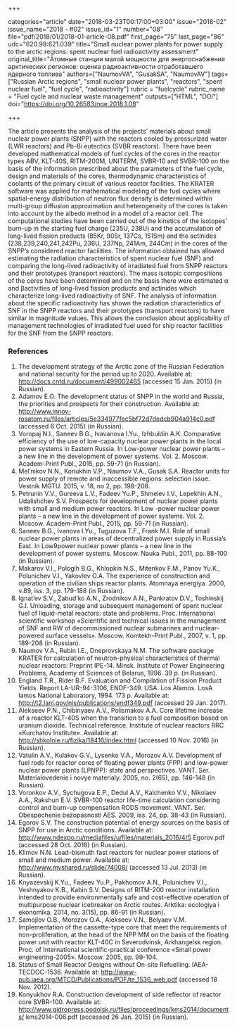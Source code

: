 +++

categories="article"
date="2018-03-23T00:17:00+03:00"
issue="2018-02"
issue_name="2018 - #02"
issue_id="1"
number="08"
file="pdf/2018/01/2018-01-article-08.pdf"
first_page="75"
last_page="86"
udc="620.98:621.039"
title="Small nuclear power plants for power supply to the arctic regions: spent nuclear fuel radioactivity assessment"
original_title="Атомные станции малой мощности для энергоснабжения арктических регионов: оценка радиоактивности отработавшего ядерного топлива"
authors=["NaumovVA", "GusakSA", "NaumovAV"]
tags=["Russian Arctic regions", "small nuclear power plants", "reactors", "spent nuclear fuel", "fuel cycle", "radioactivity"]
rubric = "fuelcycle"
rubric_name = "Fuel cycle and nuclear waste management"
outputs=["HTML", "DOI"]
doi="https://doi.org/10.26583/npe.2018.1.08"

+++

The article presents the analysis of the projects’ materials about small nuclear power plants (SNPP) with the reactors cooled by pressurized water (LWR reactors) and Pb-Bi eutectics (SVBR reactors). There have been developed mathematical models of fuel cycles of the cores in the reactor types ABV, KLT-40S, RITM-200M, UNITERM, SVBR-10 and SVBR-100 on the basis of the information prescribed about the parameters of the fuel cycle, design and materials of the cores, thermodynamic characteristics of coolants of the primary circuit of various reactor facilities. The KRATER software was applied for mathematical modeling of the fuel cycles where spatial-energy distribution of neutron flux density is determined within multi-group diffusion approximation and heterogeneity of the cores is taken into account by the albedo method in a model of a reactor cell. The computational studies have been carried out of the kinetics of the isotopes’ burn-up in the starting fuel charge (235U, 238U) and the accumulation of long-lived fission products (85Kr, 90Sr, 137Cs, 151Sm) and the actinides (238,239,240,241,242Pu, 236U, 237Np, 241Am, 244Cm) in the cores of the SNPP’s considered reactor facilities. The information obtained has allowed estimating the radiation characteristics of spent nuclear fuel (SNF) and comparing the long-lived radioactivity of irradiated fuel from SNPP reactors and their prototypes (transport reactors). The mass isotopic compositions of the cores have been determined and on the basis there were estimated α and βactivities of long-lived fission products and actinides which characterize long-lived radioactivity of SNF. The analysis of information about the specific radioactivity has shown the radiation characteristics of SNF in the SNPP reactors and their prototypes (transport reactors) to have similar in magnitude values. This allows the conclusion about applicability of management technologies of irradiated fuel used for ship reactor facilities for the SNF from the SNPP reactors.

### References

1. The development strategy of the Arctic zone of the Russian Federation and national security for the period up to 2020. Available at: http://docs.cntd.ru/document/499002465 (accessed 15 Jan. 2015) (in Russian).
2. Adamov E.O. The development status of SNPP in the world and Russia, the priorities and prospects for their construction. Available at: http://www.innov-rosatom.ru/files/articles/5e334977fec5bf72d7dedcb904a914c0.pdf (accessed 6 Oct. 2015) (in Russian).
3. Voropaj N.I., Saneev B.G., Ivavanova I.Yu., Izhbuldin A.K. Comparative efficiency of the use of low-capacity nuclear power plants in the local power systems in Eastern Russia. In Low-power nuclear power plants – a new line in the development of power systems. Vol. 2. Moscow. Academ-Print Publ., 2015, pp. 59-71 (in Russian).
4. Mel’nikov N.N., Konukhin V.P., Naumov V.A., Gusak S.A. Reactor units for power supply of remote and inaccessible regions: selection issue. Vestnik MGTU. 2015, v. 18, no 2, pp. 198-208.
5. Petrunin V.V., Gureeva L.V., Fadeev Yu.P., Shmelev I.V., Lepekhin A.N., Udalishchev S.V. Prospects for development of nuclear power plants with small and medium power reactors. In Low -power nuclear power plants – a new line in the development of power systems. Vol. 2. Moscow. Academ-Print Publ., 2015, pp. 59-71 (in Russian).
6. Saneev B.G., Ivanova I.Yu., Tuguzova T.F., Frank M.I. Role of small nuclear power plants in areas of decentralized power supply in Russia’s East. In Low9power nuclear power plants – a new line in the development of power systems. Moscow. Nauka Publ., 2011, pp. 88-100 (in Russian).
7. Makarov V.I., Pologih B.G., Khlopkin N.S., Mitenkov F.M., Panov Yu.K., Polunichev V.I., Yakovlev O.A. The experience of construction and operation of the civilian ships reactor plants. Atomnaya energiya. 2000, v.89, iss. 3, pp. 179-188 (in Russian).
8. Ignat’ev S.V., Zabud’ko A.N., Zrodnikov A.N., Pankratov D.V., Toshinskij G.I. Unloading, storage and subsequent management of spent nuclear fuel of liquid-metal reactors: state and problems. Proc. International scientific workshop «Scientific and technical issues in the management of SNF and RW of decommissioned nuclear submarines and nuclear-powered surface vessels». Мoscow. Komtekh-Print Publ., 2007, v. 1, pp. 189-208 (in Russian).
9. Naumov V.A., Rubin I.E., Dneprovskaya N.M. The software package KRATER for calculation of neutron-physical characteristics of thermal nuclear reactors: Preprint IPE-14. Minsk. Institute of Power Engineering Problems, Academy of Sciences of Belarus, 1996. 39 p. (in Russian).
10. England T.R., Rider B.F. Evaluation and Compilation of Fission Product Yields. Report LA-UR-94-3106, ENDF-349. USA. Los Alamos. LosA lamos National Laboratory, 1994. 173 р. Available at: http://t2.lanl.gov/nis/publications/endf349.pdf (accessed 29 Jan. 2017).
11. Alekseev P.N., Chibinyaev A.V., Polismakov A.A. Core lifetime increase of a reactor KLT-40S when the transition to a fuel composition based on uranium dioxide. Technical reference. Institute of nuclear reactors RRC «Kurchatov Institute». Available at: http://shkolnie.ru/fizika/18416/index.html (accessed 10 Nov. 2016) (in Russian).
12. Vatulin A.V., Kulakov G.V., Lysenko V.A., Morozov A.V. Development of fuel rods for reactor cores of floating power plants (FPP) and low-power nuclear power plants (LPNPP): state and perspectives. VANT. Ser. Materialovedenie i novye materialy. 2005, no. 2(65), pp. 146-148 (in Russian).
13. Voronkov A.V., Sychugova E.P., Dedul A.V., Kalchenko V.V., Nikolaev A.A., Rakshun E.V. SVBR-100 reactor life-time calculation considering control and burn-up compensation RODS movement. VANT. Ser. Obespechenie bezopasnosti AES. 2009, iss. 24, pp. 38-43 (in Russian).
14. Egorov S.V. The construction potential of energy sources on the basis of SNPP for use in Arctic conditions. Available at: http://www.ndexpo.ru/mediafiles/u/files/materials_2016/4/5 Egorov.pdf (accessed 28 Oct. 2016) (in Russian).
15. Klimov N.N. Lead-bismuth fast reactors for nuclear power stations of small and medium power. Available at: http://www.myshared.ru/slide/74008/ (accessed 13 Jul. 2013) (in Russian).
16. Knyazevskij K.Yu., Fadeev Yu.P., Pakhomov A.N., Polunichev V.I., Veshnyakov K.B., Kabin S.V. Designs of RITM-200 reactor installation intended to provide environmentally safe and cost-effective operation of multipurpose nuclear icebreaker on Arctic routes. Arktika: ecologiya i ekonomika. 2014, no. 3(15), pp. 86-91 (in Russian).
17. Samojlov O.B., Morozov O.A., Alekseev V.N., Belyaev V.M. Implementation of the cassette-type core that meet the requirements of non-proliferation, at the head of the NPP MM on the basis of the floating power unit with reactor KLT-40C in Severodvinsk, Arkhangelsk region. Proc. of International scientific-practical conference «Small power engineering-2005». Moscow. 2005, pp. 99-104.
18. Status of Small Reactor Designs without On-site Refuelling. IAEA-TECDOC-1536. Available at: http://www-pub.iaea.org/MTCD/Publications/PDF/te_1536_web.pdf (accessed 18 Nov. 2012).
19. Konyukhov R.A. Construction development of side reflector of reactor core SVBR-100. Available at: http://www.gidropress.podolsk.ru/files/proceedings/kms2014/documents/ kms2014-006.pdf (accessed 26 Jan. 2015) (in Russian).